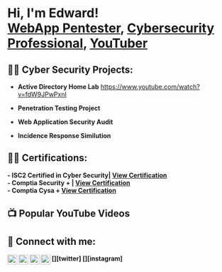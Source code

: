 <h1>Hi, I'm Edward! <br/><a href="https://github.com/EddyOwusu/cyberwithed">WebApp Pentester</a>, <a href="https://www.linkedin.com/in/edward-fosu-owusu-856332158/">Cybersecurity Professional</a>, <a href="https://www.youtube.com/channel/UCGPpaapZkcVCcC0199S9ilag">YouTuber</a></h1>

<h2>👨‍💻 Cyber Security Projects:</h2>

- <b>Active Directory Home Lab</b>
https://www.youtube.com/watch?v=fdW9JPwPxnI
  
- <b>Penetration Testing Project</b>
 
- <b>Web Application Security Audit</b>

- <b>Incidence Response Similution</b>
 

<h2>👨‍💻 Certifications:</h2>
<b>- ISC2 Certified in Cyber Security| <a href="https://www.credly.com/badges/0355ab7e-e79c-44e2-a127-3182799063e4/linked_in_profile" target="_blank"> View Certification </a><br>
<b>- Comptia Security + | <a href="https://www.credly.com/badges/115b0643-634d-49f7-85ae-b3b6589f23ab/linked_in_profile" target="blank">View Certification</a><br>
<b>- Comptia Cysa +  <a href="https://www.credly.com/badges/b3a7df98-70ee-404f-93a8-52460ee39a36/linked_in_profile?trk=public_profile_certification-title" target="blank">View Certification</a>


<h2>📺 Popular YouTube Videos</h2>



<h2> 🤳 Connect with me:</h2>

[<img align="left" alt="JoshMadakor | YouTube" width="22px" src="https://cdn.jsdelivr.net/npm/simple-icons@v3/icons/youtube.svg" />][youtube]
[<img align="left" alt="JoshMadakor | Twitter" width="22px" src="https://cdn.jsdelivr.net/npm/simple-icons@v3/icons/twitter.svg" />][twitter]
[<img align="left" alt="JoshMadakor | LinkedIn" width="22px" src="https://cdn.jsdelivr.net/npm/simple-icons@v3/icons/linkedin.svg" />][linkedin]
[<img align="left" alt="JoshMadakor | Instagram" width="22px" src="https://cdn.jsdelivr.net/npm/simple-icons@v3/icons/instagram.svg" />][instagram]


[youtube]: https://www.youtube.com/channel/UCGPpaapZkcVCcV019S9iIag
[linkedin]: https://www.linkedin.com/in/edward-fosu-owusu/

<!--
**joshmadakor1/joshmadakor1** is a ✨ _special_ ✨ repository because its `README.md` (this file) appears on your GitHub profile.

Here are some ideas to get you started:

- 🔭 I’m currently working on ...
- 🌱 I’m currently learning ...
- 👯 I’m looking to collaborate on ...
- 🤔 I’m looking for help with ...
- 💬 Ask me about ...
- 📫 How to reach me: ...
- 😄 Pronouns: ...
- ⚡ Fun fact: ...
-->
